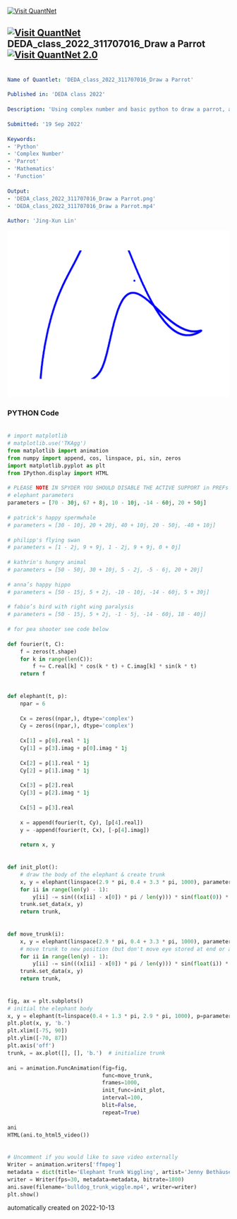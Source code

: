 [<img src="https://github.com/QuantLet/Styleguide-and-FAQ/blob/master/pictures/banner.png" width="888" alt="Visit QuantNet">](http://quantlet.de/)

## [<img src="https://github.com/QuantLet/Styleguide-and-FAQ/blob/master/pictures/qloqo.png" alt="Visit QuantNet">](http://quantlet.de/) **DEDA_class_2022_311707016_Draw a Parrot** [<img src="https://github.com/QuantLet/Styleguide-and-FAQ/blob/master/pictures/QN2.png" width="60" alt="Visit QuantNet 2.0">](http://quantlet.de/)

```yaml

Name of Quantlet: 'DEDA_class_2022_311707016_Draw a Parrot'

Published in: 'DEDA class 2022'

Description: 'Using complex number and basic python to draw a parrot, and creating its png and MP4 file.'

Submitted: '19 Sep 2022'

Keywords:
- 'Python'
- 'Complex Number'
- 'Parrot'
- 'Mathematics'
- 'Function'

Output:
- 'DEDA_class_2022_311707016_Draw a Parrot.png'
- 'DEDA_class_2022_311707016_Draw a Parrot.mp4'

Author: 'Jing-Xun Lin'
```

![Picture1](DEDA_class_2022_311707016_Draw%20a%20Parrot.png)

### PYTHON Code
```python

# import matplotlib
# matplotlib.use('TKAgg')
from matplotlib import animation
from numpy import append, cos, linspace, pi, sin, zeros
import matplotlib.pyplot as plt
from IPython.display import HTML

# PLEASE NOTE IN SPYDER YOU SHOULD DISABLE THE ACTIVE SUPPORT in PREFs
# elephant parameters
parameters = [70 - 30j, 67 + 8j, 10 - 10j, -14 - 60j, 20 + 50j]

# patrick's happy spermwhale
# parameters = [30 - 10j, 20 + 20j, 40 + 10j, 20 - 50j, -40 + 10j]

# philipp's flying swan
# parameters = [1 - 2j, 9 + 9j, 1 - 2j, 9 + 9j, 0 + 0j]

# kathrin's hungry animal 
# parameters = [50 - 50j, 30 + 10j, 5 - 2j, -5 - 6j, 20 + 20j]

# anna’s happy hippo
# parameters = [50 - 15j, 5 + 2j, -10 - 10j, -14 - 60j, 5 + 30j]

# fabio’s bird with right wing paralysis
# parameters = [50 - 15j, 5 + 2j, -1 - 5j, -14 - 60j, 18 - 40j]

# for pea shooter see code below 

def fourier(t, C):
    f = zeros(t.shape)
    for k in range(len(C)):
        f += C.real[k] * cos(k * t) + C.imag[k] * sin(k * t)
    return f


def elephant(t, p):
    npar = 6

    Cx = zeros((npar,), dtype='complex')
    Cy = zeros((npar,), dtype='complex')

    Cx[1] = p[0].real * 1j
    Cy[1] = p[3].imag + p[0].imag * 1j

    Cx[2] = p[1].real * 1j
    Cy[2] = p[1].imag * 1j

    Cx[3] = p[2].real
    Cy[3] = p[2].imag * 1j

    Cx[5] = p[3].real

    x = append(fourier(t, Cy), [p[4].real])
    y = -append(fourier(t, Cx), [-p[4].imag])

    return x, y


def init_plot():
    # draw the body of the elephant & create trunk
    x, y = elephant(linspace(2.9 * pi, 0.4 + 3.3 * pi, 1000), parameters)
    for ii in range(len(y) - 1):
        y[ii] -= sin(((x[ii] - x[0]) * pi / len(y))) * sin(float(0)) * parameters[4].real
    trunk.set_data(x, y)
    return trunk,


def move_trunk(i):
    x, y = elephant(linspace(2.9 * pi, 0.4 + 3.3 * pi, 1000), parameters)
    # move trunk to new position (but don't move eye stored at end or array)
    for ii in range(len(y) - 1):
        y[ii] -= sin(((x[ii] - x[0]) * pi / len(y))) * sin(float(i)) * parameters[4].real
    trunk.set_data(x, y)
    return trunk,


fig, ax = plt.subplots()
# initial the elephant body
x, y = elephant(t=linspace(0.4 + 1.3 * pi, 2.9 * pi, 1000), p=parameters)
plt.plot(x, y, 'b.')
plt.xlim([-75, 90])
plt.ylim([-70, 87])
plt.axis('off')
trunk, = ax.plot([], [], 'b.')  # initialize trunk

ani = animation.FuncAnimation(fig=fig,
                              func=move_trunk,
                              frames=1000,
                              init_func=init_plot,
                              interval=100,
                              blit=False,
                              repeat=True)

ani
HTML(ani.to_html5_video())


# Uncomment if you would like to save video externally
Writer = animation.writers['ffmpeg']
metadata = dict(title='Elephant Trunk Wiggling', artist='Jenny Bethäuser')
writer = Writer(fps=30, metadata=metadata, bitrate=1800)
ani.save(filename='bulldog_trunk_wiggle.mp4', writer=writer)
plt.show()

```

automatically created on 2022-10-13